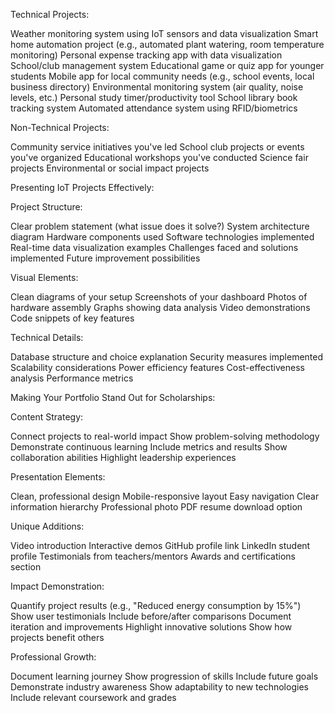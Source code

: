 Technical Projects:

Weather monitoring system using IoT sensors and data visualization
Smart home automation project (e.g., automated plant watering, room temperature monitoring)
Personal expense tracking app with data visualization
School/club management system
Educational game or quiz app for younger students
Mobile app for local community needs (e.g., school events, local business directory)
Environmental monitoring system (air quality, noise levels, etc.)
Personal study timer/productivity tool
School library book tracking system
Automated attendance system using RFID/biometrics

Non-Technical Projects:

Community service initiatives you've led
School club projects or events you've organized
Educational workshops you've conducted
Science fair projects
Environmental or social impact projects


Presenting IoT Projects Effectively:

Project Structure:

Clear problem statement (what issue does it solve?)
System architecture diagram
Hardware components used
Software technologies implemented
Real-time data visualization examples
Challenges faced and solutions implemented
Future improvement possibilities

Visual Elements:

Clean diagrams of your setup
Screenshots of your dashboard
Photos of hardware assembly
Graphs showing data analysis
Video demonstrations
Code snippets of key features

Technical Details:

Database structure and choice explanation
Security measures implemented
Scalability considerations
Power efficiency features
Cost-effectiveness analysis
Performance metrics


Making Your Portfolio Stand Out for Scholarships:

Content Strategy:

Connect projects to real-world impact
Show problem-solving methodology
Demonstrate continuous learning
Include metrics and results
Show collaboration abilities
Highlight leadership experiences

Presentation Elements:

Clean, professional design
Mobile-responsive layout
Easy navigation
Clear information hierarchy
Professional photo
PDF resume download option

Unique Additions:

Video introduction
Interactive demos
GitHub profile link
LinkedIn student profile
Testimonials from teachers/mentors
Awards and certifications section

Impact Demonstration:

Quantify project results (e.g., "Reduced energy consumption by 15%")
Show user testimonials
Include before/after comparisons
Document iteration and improvements
Highlight innovative solutions
Show how projects benefit others

Professional Growth:

Document learning journey
Show progression of skills
Include future goals
Demonstrate industry awareness
Show adaptability to new technologies
Include relevant coursework and grades